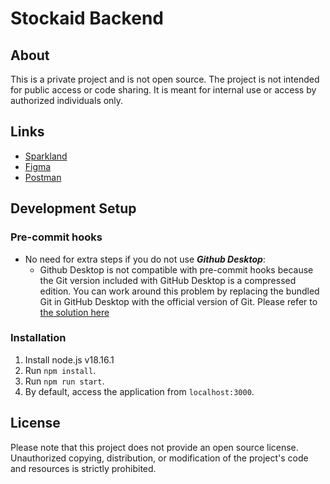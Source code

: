 # Stockaid Backend

## About

This is a private project and is not open source. The project is not intended for public access or code sharing. It is meant for internal use or access by authorized individuals only.

## Links

- [Sparkland](https://app.yesspark.io/hub/6413a9c4b9c8c790af90199c)
- [Figma](https://www.figma.com/file/AwR9i76Je4LrDIG5loVEH4/Road-Map?type=whiteboard&node-id=0-1&t=sI1vszStNdw7wY4c-0)
- [Postman](https://stockaid.postman.co/)

## Development Setup

### Pre-commit hooks

- No need for extra steps if you do not use ***Github Desktop***:
  - Github Desktop is not compatible with pre-commit hooks because the Git version included with GitHub Desktop is a compressed edition. You can work around this problem by replacing the bundled Git in GitHub Desktop with the official version of Git. Please refer to [the solution here](https://blog.csdn.net/weixin_40920751/article/details/121970779)

### Installation

1. Install node.js v18.16.1
2. Run `npm install`.
3. Run `npm run start`.
4. By default, access the application from `localhost:3000`.

## License

Please note that this project does not provide an open source license. Unauthorized copying, distribution, or modification of the project's code and resources is strictly prohibited.
